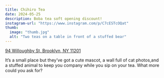 ```yaml
---
title: Chihiro Tea
date: 2024-05-25
description: Boba tea soft opening discount!
instagram-url: "https://www.instagram.com/p/C7cESTcOQat"
thumb: 
  image: "thumb.jpg"
  alt: "Two teas on a table in front of a stuffed bear"
---
```


[94 Willoughby St, Brooklyn, NY 11201](https://maps.app.goo.gl/kh59kuDHnkYv9aeq9)

It’s a small place but they’ve got a cute mascot, a wall full of cat photos,and
a stuffed animal to keep you company while you sip on your tea. What more could
you ask for?
